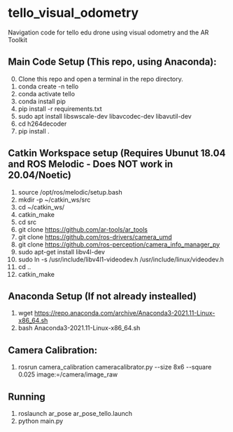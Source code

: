# tello_visual_odometry
Navigation code for tello edu drone using visual odometry and the AR Toolkit

## Main Code Setup (This repo, using Anaconda):
0. Clone this repo and open a terminal in the repo directory. 
1. conda create -n tello 
2. conda activate tello
3. conda install pip
4. pip install -r requirements.txt
5. sudo apt install libswscale-dev libavcodec-dev libavutil-dev
6. cd h264decoder
7. pip install . 

## Catkin Workspace setup (Requires Ubunut 18.04 and ROS Melodic - Does NOT work in 20.04/Noetic)
1. source /opt/ros/melodic/setup.bash
2. mkdir -p ~/catkin_ws/src
3. cd ~/catkin_ws/
4. catkin_make 
5. cd src
6. git clone https://github.com/ar-tools/ar_tools
7. git clone https://github.com/ros-drivers/camera_umd
8. git clone https://github.com/ros-perception/camera_info_manager_py
9. sudo apt-get install libv4l-dev
10. sudo ln -s /usr/include/libv4l1-videodev.h   /usr/include/linux/videodev.h
11. cd ..
12. catkin_make

## Anaconda Setup (If not already instealled)
1. wget https://repo.anaconda.com/archive/Anaconda3-2021.11-Linux-x86_64.sh
2. bash Anaconda3-2021.11-Linux-x86_64.sh


## Camera Calibration:
1.  rosrun camera_calibration cameracalibrator.py --size 8x6 --square 0.025 image:=/camera/image_raw

## Running
1. roslaunch ar_pose ar_pose_tello.launch
2. python main.py

